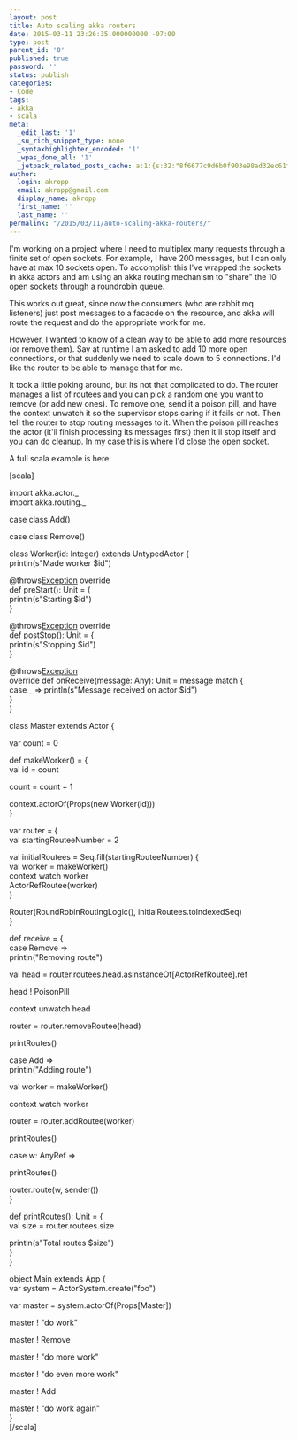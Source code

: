 ```yaml
---
layout: post
title: Auto scaling akka routers
date: 2015-03-11 23:26:35.000000000 -07:00
type: post
parent_id: '0'
published: true
password: ''
status: publish
categories:
- Code
tags:
- akka
- scala
meta:
  _edit_last: '1'
  _su_rich_snippet_type: none
  _syntaxhighlighter_encoded: '1'
  _wpas_done_all: '1'
  _jetpack_related_posts_cache: a:1:{s:32:"8f6677c9d6b0f903e98ad32ec61f8deb";a:2:{s:7:"expires";i:1555264548;s:7:"payload";a:3:{i:0;a:1:{s:2:"id";i:4627;}i:1;a:1:{s:2:"id";i:4456;}i:2;a:1:{s:2:"id";i:4596;}}}}
author:
  login: akropp
  email: akropp@gmail.com
  display_name: akropp
  first_name: ''
  last_name: ''
permalink: "/2015/03/11/auto-scaling-akka-routers/"
---
```

I'm working on a project where I need to multiplex many requests through a finite set of open sockets. For example, I have 200 messages, but I can only have at max 10 sockets open. To accomplish this I've wrapped the sockets in akka actors and am using an akka routing mechanism to "share" the 10 open sockets through a roundrobin queue.

This works out great, since now the consumers (who are rabbit mq listeners) just post messages to a facacde on the resource, and akka will route the request and do the appropriate work for me.

However, I wanted to know of a clean way to be able to add more resources (or remove them). Say at runtime I am asked to add 10 more open connections, or that suddenly we need to scale down to 5 connections. I'd like the router to be able to manage that for me.

It took a little poking around, but its not that complicated to do. The router manages a list of routees and you can pick a random one you want to remove (or add new ones). To remove one, send it a poison pill, and have the context unwatch it so the supervisor stops caring if it fails or not. Then tell the router to stop routing messages to it. When the poison pill reaches the actor (it'll finish processing its messages first) then it'll stop itself and you can do cleanup. In my case this is where I'd close the open socket.

A full scala example is here:

[scala]

import akka.actor.\_  
import akka.routing.\_

case class Add()

case class Remove()

class Worker(id: Integer) extends UntypedActor {  
 println(s"Made worker $id")

@throws[Exception](classOf[Exception]) override  
 def preStart(): Unit = {  
 println(s"Starting $id")  
 }

@throws[Exception](classOf[Exception]) override  
 def postStop(): Unit = {  
 println(s"Stopping $id")  
 }

@throws[Exception](classOf[Exception])  
 override def onReceive(message: Any): Unit = message match {  
 case \_ =\> println(s"Message received on actor $id")  
 }  
}

class Master extends Actor {

var count = 0

def makeWorker() = {  
 val id = count

count = count + 1

context.actorOf(Props(new Worker(id)))  
 }

var router = {  
 val startingRouteeNumber = 2

val initialRoutees = Seq.fill(startingRouteeNumber) {  
 val worker = makeWorker()  
 context watch worker  
 ActorRefRoutee(worker)  
 }

Router(RoundRobinRoutingLogic(), initialRoutees.toIndexedSeq)  
 }

def receive = {  
 case Remove =\>  
 println("Removing route")

val head = router.routees.head.asInstanceOf[ActorRefRoutee].ref

head ! PoisonPill

context unwatch head

router = router.removeRoutee(head)

printRoutes()

case Add =\>  
 println("Adding route")

val worker = makeWorker()

context watch worker

router = router.addRoutee(worker)

printRoutes()

case w: AnyRef =\>

printRoutes()

router.route(w, sender())  
 }

def printRoutes(): Unit = {  
 val size = router.routees.size

println(s"Total routes $size")  
 }  
}

object Main extends App {  
 var system = ActorSystem.create("foo")

var master = system.actorOf(Props[Master])

master ! "do work"

master ! Remove

master ! "do more work"

master ! "do even more work"

master ! Add

master ! "do work again"  
}  
[/scala]

